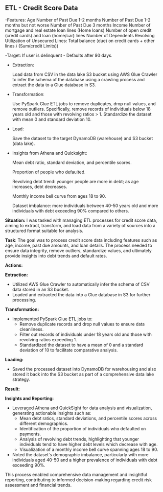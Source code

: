 ## ETL - Credit Score Data

-Features:
    Age
    Number of Past Due 1-2 months
    Number of Past Due 1-2 months but not worse
    Number of Past Due 3 months
    Income
    Number of mortgage and real estate loan lines (Home loans)
    Number of open credit (credit cards) and loan (home/car) lines
    Number of Dependents
    Revolving Utilization of Unsecured Lines:
    Total balance (due) on credit cards + other lines / (Sum(credit Limits))

-Target:
    If user is delinquent - Defaults after 90 days.

- Extraction:

    Load data from CSV in the data lake S3 bucket using AWS Glue Crawler to infer the schema of the database using a crawling process and extract the data to a Glue database in S3.

- Transformation:

    Use PySpark Glue ETL jobs to remove duplicates, drop null values, and remove outliers. Specifically, remove records of individuals below 18 years old and those with revolving ratios > 1. Standardize the dataset with mean 0 and standard deviation 10.

- Load:

    Save the dataset to the target DynamoDB (warehouse) and S3 bucket (data lake).
    
- Insights from Athena and Quicksight:

    Mean debt ratio, standard deviation, and percentile scores.

    Proportion of people who defaulted.

    Revolving debt trend: younger people are more in debt; as age increases, debt decreases.

    Monthly income bell curve from ages 18 to 90.
    
    Dataset imbalance: more individuals between 40-50 years old and more individuals with debt exceeding 90% compared to others.
    

**Situation:**
I was tasked with managing ETL processes for credit score data, aiming to extract, transform, and load data from a variety of sources into a structured format suitable for analysis.

**Task:**
The goal was to process credit score data including features such as age, income, past due amounts, and loan details. The process needed to ensure data integrity, remove outliers, standardize values, and ultimately provide insights into debt trends and default rates.

**Actions:**

**Extraction:**
- Utilized AWS Glue Crawler to automatically infer the schema of CSV data stored in an S3 bucket.
- Loaded and extracted the data into a Glue database in S3 for further processing.

**Transformation:**
- Implemented PySpark Glue ETL jobs to:
  - Remove duplicate records and drop null values to ensure data cleanliness.
  - Filter out records of individuals under 18 years old and those with revolving ratios exceeding 1.
  - Standardized the dataset to have a mean of 0 and a standard deviation of 10 to facilitate comparative analysis.

**Loading:**
- Saved the processed dataset into DynamoDB for warehousing and also stored it back into the S3 bucket as part of a comprehensive data lake strategy.

**Result:**

**Insights and Reporting:**
- Leveraged Athena and QuickSight for data analysis and visualization, generating actionable insights such as:
  - Mean debt ratios, standard deviations, and percentile scores across different demographics.
  - Identification of the proportion of individuals who defaulted on payments.
  - Analysis of revolving debt trends, highlighting that younger individuals tend to have higher debt levels which decrease with age.
  - Visualization of a monthly income bell curve spanning ages 18 to 90.
- Noted the dataset's demographic imbalance, particularly with more individuals aged 40-50 and a higher prevalence of individuals with debt exceeding 90%.

This process enabled comprehensive data management and insightful reporting, contributing to informed decision-making regarding credit risk assessment and financial trends.
